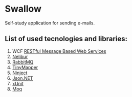 # Swallow

Self-study application for sending e-mails. 

## List of used tecnologies and libraries:
1. WCF [RESTful Message Based Web Services](http://www.codeproject.com/Articles/712689/Building-RESTful-Message-Based-Web-Services-with-W) 
2. [Nelibur](http://nelibur.org/)
3. [RabbitMQ](https://www.rabbitmq.com/)
4. [TinyMapper](http://tinymapper.net)
5. [Ninject](http://www.ninject.org/)
6. [Json.NET](http://www.newtonsoft.com/json)
7. [xUnit](https://github.com/xunit/xunit)
8. [Moq](http://www.moqthis.com)
